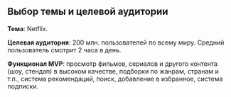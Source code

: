 ## Выбор темы и целевой аудитории
**Тема**: Netflix.


**Целевая аудитория**: 200 млн. пользователей по всему миру. Средний пользователь смотрит 2 часа в день.


**Функционал MVP**: просмотр фильмов, сериалов и другого контента (шоу, стендап) в высоком качестве, подборки по жанрам, странам и т.п., система рекомендаций, поиск, добавление в избранное, система подписки.
